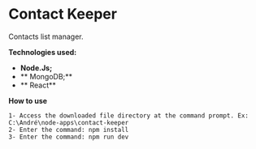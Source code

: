 # Contact Keeper

Contacts list manager. <br> 

**Technologies used:**
- **Node.Js;**
- ** MongoDB;**
- ** React**

**How to use**
```
1- Access the downloaded file directory at the command prompt. Ex: C:\André\node-apps\contact-keeper
2- Enter the command: npm install
3- Enter the command: npm run dev
